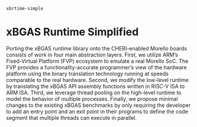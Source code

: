 `xbrtime-simple`
# xBGAS Runtime Simplified

Porting the xBGAS runtime library onto the CHERI-enabled Morello boards consists of work in four main abstraction layers. 
First, we utilize ARM’s Fixed-Virtual Platform (FVP) ecosystem to emulate a real Morello SoC. 
The FVP provides a functionality-accurate programmer’s view of the hardware platform using the binary translation technology running at speeds comparable to the real hardware. 
Second, we modify the low-level runtime by translating the xBGAS API assembly functions written in RISC-V ISA to ARM ISA. 
Third, we leverage thread pooling on the high-level runtime to model the behavior of multiple processes. 
Finally, we propose minimal changes to the existing xBGAS benchmarks by only requiring the developer to add an entry point and an exit point in their programs to define the code segment that multiple threads can execute in parallel.

